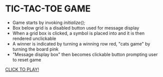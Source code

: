 # TIC-TAC-TOE GAME

- Game starts by invoking *initialize();*  
- Box below grid is a disabled button used for message display
- When a grid box is clicked, a symbol is placed into and it is then rendered unclickable  
- A winner is indicated by turning a winning row red, "cats game" by turning the board pink  
- "Message display box" then becomes clickable button prompting user to reset game

<a href="https://h-b8.github.io/tic-tac-toe-game/">CLICK TO PLAY!</a>